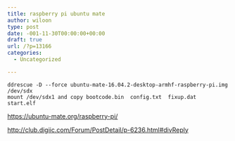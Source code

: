 ```yaml
---
title: raspberry pi ubuntu mate
author: wiloon
type: post
date: -001-11-30T00:00:00+00:00
draft: true
url: /?p=13166
categories:
  - Uncategorized

---
```

```bashpacman -S ddrescue
ddrescue -D --force ubuntu-mate-16.04.2-desktop-armhf-raspberry-pi.img /dev/sdx
mount /dev/sdx1 and copy bootcode.bin  config.txt  fixup.dat  start.elf

```

https://ubuntu-mate.org/raspberry-pi/
  
http://club.digiic.com/Forum/PostDetail/p-6236.html#divReply